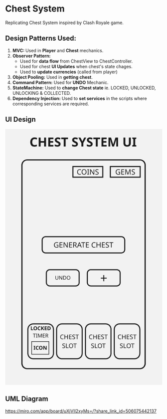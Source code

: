 # Chest System
Replicating Chest System inspired by Clash Royale game.

## Design Patterns Used:
<ol>
  <li><b>MVC: </b> Used in <b>Player</b> and <b>Chest</b> mechanics.</li>
  <li><b>Observer Pattern: </b> 
    <ul>
      <li>Used for <b>data flow</b> from ChestView to ChestController.</li>
      <li>Used for chest <b>UI Updates</b> when chest's state chages.</li>
      <li>Used to <b>update currencies</b> (called from player)</li>
    </ul>
  </li>
  <li><b>Object Pooling:</b> Used in <b>getting chest</b>.</li>
  <li><b>Command Pattern:</b> Used for <b>UNDO</b> Mechanic.</li>
  <li><b>StateMachine:</b> Used to <b>change Chest state</b> ie. LOCKED, UNLOCKED, UNLOCKING & COLLECTED.</li>
  <li><b>Dependency Injection:</b> Used to <b>set services</b> in the scripts where corresponding services are required.</li>
</ol>

## UI Design
![Image](https://github.com/Imran1720/Chest_System/blob/60789748e9f7a4b047790e86511f73134b20dfc4/Design/Chest%20System%20UI.png)

## UML Diagram
https://miro.com/app/board/uXjVIl2xyMs=/?share_link_id=506075442137
